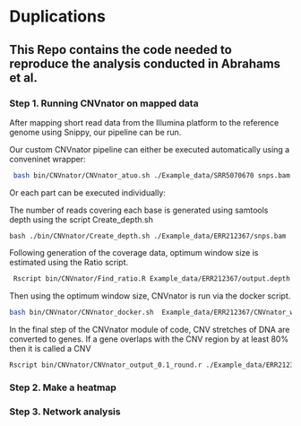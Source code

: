 # Duplications

## This Repo contains the code needed to reproduce the analysis conducted in  Abrahams et al.

### Step 1. Running CNVnator on mapped data

After mapping short read data from the Illumina platform to the reference genome using Snippy, our pipeline can be run. 

Our custom CNVnator pipeline can either be executed automatically using a conveninet wrapper:
```bash
 bash bin/CNVnator/CNVnator_atuo.sh ./Example_data/SRR5070670 snps.bam
```



Or each part can be executed individually:

The number of reads covering each base is generated using samtools depth using the script Create_depth.sh
```
bash ./bin/CNVnator/Create_depth.sh ./Example_data/ERR212367/snps.bam
``` 

Following generation of the coverage data,  optimum window size is estimated using the Ratio script.
```bash
 Rscript bin/CNVnator/Find_ratio.R Example_data/ERR212367/output.depth
```

Then using the optimum window size, CNVnator is run via the docker script.

```bash
bash bin/CNVnator/CNVnator_docker.sh  Example_data/ERR212367/CNVnator_window_table_top_hit.txt
```

In the final step of the CNVnator module of code, CNV stretches of DNA are converted to genes. If a gene overlaps with the CNV region by at least 80% then it is called a CNV

```bash
Rscript bin/CNVnator/CNVnator_output_0.1_round.r ./Example_data/ERR212367/CNVnator_out_100.txt
```

### Step 2. Make a heatmap


### Step 3. Network analysis
